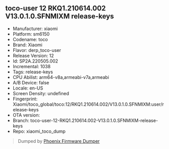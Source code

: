 ## toco-user 12 RKQ1.210614.002 V13.0.1.0.SFNMIXM release-keys
- Manufacturer: xiaomi
- Platform: sm6150
- Codename: toco
- Brand: Xiaomi
- Flavor: derp_toco-user
- Release Version: 12
- Id: SP2A.220505.002
- Incremental: 1038
- Tags: release-keys
- CPU Abilist: arm64-v8a,armeabi-v7a,armeabi
- A/B Device: false
- Locale: en-US
- Screen Density: undefined
- Fingerprint: Xiaomi/toco_global/toco:12/RKQ1.210614.002/V13.0.1.0.SFNMIXM:user/release-keys
- OTA version: 
- Branch: toco-user-12-RKQ1.210614.002-V13.0.1.0.SFNMIXM-release-keys
- Repo: xiaomi_toco_dump


>Dumped by [Phoenix Firmware Dumper](https://github.com/DroidDumps/phoenix_firmware_dumper)
